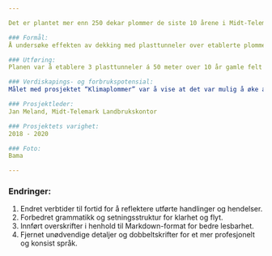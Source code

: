 ```yaml
---

Det er plantet mer enn 250 dekar plommer de siste 10 årene i Midt-Telemark uten at avlingene har økt som forventet. En viktig årsak til sviktende avlinger er klimaendringer og utfordringer knyttet til dette. Grofondet støttet et prosjekt som skulle avdekke effekten av plasttunneler over plommetrær. I Midt-Telemark, som har et typisk innlandsklima, ble frost rundt blomstring et nærmest årlig fenomen. Over flere år har dette gitt redusert fruktsetting og kvalitetsproblemer i form av korkdannelse og oppsprekking av skallet på plommene. Fuktigere vekstsesonger har på sin side ført til større problemer med råtesopper og redusert kvalitet på grunn av oppsprekking av fruktene under modningsprosessen på trærne.

### Formål:
Å undersøke effekten av dekking med plasttunneler over etablerte plommefelt.

### Utføring:
Planen var å etablere 3 plasttunneler á 50 meter over 10 år gamle felt med plommesortene Avalon, Jubileum og Reeves og sammenligne resultatene fra udekkede felt. Dekking av etablerte felt ville gi raske resultater og kunne i løpet av 3 avlingsår gi svar på om tunnelproduksjon av plommer er lønnsomt. Snittavlingene av plommer lå rett over 250 kg/dekar. Det burde være realistisk å oppnå avlinger på 1500 kg/dekar i moderne tettplantinger av plommer. Tunnelproduksjon av søtkirsebær har vist praktiske, gode resultater. Blant leverandører til Telefrukt som hadde gått fra 3-strengs dekkesystem med plast til tunnelproduksjon av søtkirsebær, økte avlingene fra 593 kg/dekar til over 1100 kg/dekar samtidig som den ytre fruktkvaliteten i form av fruktstørrelse, modningsgrad, sprekking og råteforekomst hadde endret seg til det positive. Tallene indikerer at tunnelproduksjon kan gi større og mer årssikre avlinger også av plommer. Med andre ord, gjøre plommeproduksjonen mer robust, forutsigbar og økonomisk interessant for både produsenter, markedsaktører og forbrukere. Tunnelproduksjon vil også kunne fremskynde modningen av plommer, og på den måten forlenge norsk plommesesong. Videre vil plasttunnelene hindre regn både på trærne og på bakken. Dette vil lette innhøstingsarbeidet og gjøre at høstingen kunne skje til et mer optimalt modningstidspunkt uten at plommeskallet sprakk eller løste seg opp og ville implisitt gitt bedre lagringsevne på plommene.

### Verdiskapings- og forbrukspotensial:
Målet med prosjektet “Klimaplommer” var å vise at det var mulig å øke avlingene av kvalitetsplommer med 50 prosent innen 2020 ved å ta i bruk plasttunneler i plommeproduksjonen. Kombinasjonen av tunneler, optimalt stell gjennom vekstsesongen, høsting til rett tid i flere omganger, umiddelbar nedkjøling etter høsting til 4-6°C og rask distribusjon, var viktig for produktkvaliteten, og ville være viktige grep for å øke verdiskapingen i norsk plommeproduksjon. Norske kvalitetsplommer har stor konkurransekraft. Tiltak som kunne bedre økonomien, ville legge til rette for rekruttering, og bidra til utvikling av en bærekraftig produksjon med stor grad av matvaresikkerhet. Ved å ta i bruk tunneler i plommeproduksjonen, kunne man sikre mer årvisse avlinger av kvalitetsfrukt og øke omsetningsverdien av plommer med 60 prosent innen 2020. Heving av avlingen med 50 prosent, og fokus på kvalitetsplommer, ville gi forbrukerne større tilgang på smakfulle, norskproduserte plommer, og med det bidra til større forbruk. Scenario: 500 dekar med tunnelproduksjon av plommer på landsplan ville øke omsetningsverdien i plommeproduksjonen med 3,9 millioner kroner per år.

### Prosjektleder:
Jan Meland, Midt-Telemark Landbrukskontor

### Prosjektets varighet:
2018 - 2020

### Foto:
Bama

---
```


### Endringer:
1. Endret verbtider til fortid for å reflektere utførte handlinger og hendelser.
2. Forbedret grammatikk og setningsstruktur for klarhet og flyt.
3. Innført overskrifter i henhold til Markdown-format for bedre lesbarhet.
4. Fjernet unødvendige detaljer og dobbeltskrifter for et mer profesjonelt og konsist språk.